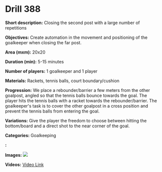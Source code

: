 # Drill 388

**Short description:**
Closing the second post with a large number of repetitions

**Objectives:**
Create automation in the movement and positioning of the goalkeeper when closing the far post.

**Area (mxm):**
20x20

**Duration (min):**
5-15 minutes

**Number of players:**
1 goalkeeper and 1 player

**Materials:**
Rackets, tennis balls, court boundary/cushion

**Progression:**
We place a rebounder/barrier a few meters from the other goalpost, angled so that the tennis balls bounce towards the goal. The player hits the tennis balls with a racket towards the rebounder/barrier. The goalkeeper's task is to cover the other goalpost in a cross position and prevent the tennis balls from entering the goal.

**Variations:**
Give the player the freedom to choose between hitting the bottom/board and a direct shot to the near corner of the goal.

**Categories:**
Goalkeeping

**:**


**Images:**
![](https://www.coachingfutsal.com/\images\2108f711aaf49620d9d234ca9121a20a976f382998cf01d782826b1f195063818e81d9f1b90e3b8e899c48a47e47dec43156011e52d94ae7f3be53d2a9a8ab7d4defbe669717f.png)

**Videos:**
[Video Link](https://www.youtube.com/embed/D2_TqUhFO2A)

